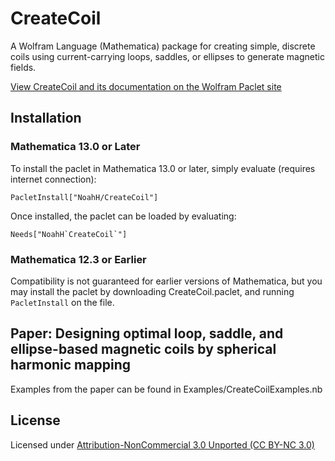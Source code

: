 # CreateCoil

A Wolfram Language (Mathematica) package for creating simple, discrete coils using current-carrying loops, saddles, or ellipses to generate magnetic fields.

[View CreateCoil and its documentation on the Wolfram Paclet site](https://resources.wolframcloud.com/PacletRepository/resources/NoahH/CreateCoil/)

## Installation

### Mathematica 13.0 or Later

To install the paclet in Mathematica 13.0 or later, simply evaluate (requires internet connection):
```
PacletInstall["NoahH/CreateCoil"]
```
Once installed, the paclet can be loaded by evaluating:
```
Needs["NoahH`CreateCoil`"]
```

### Mathematica 12.3 or Earlier

Compatibility is not guaranteed for earlier versions of Mathematica, but you may install the paclet by downloading CreateCoil.paclet, and running `PacletInstall` on the file.

## Paper: Designing optimal loop, saddle, and ellipse-based magnetic coils by spherical harmonic mapping

Examples from the paper can be found in Examples/CreateCoilExamples.nb

## License

Licensed under [Attribution-NonCommercial 3.0 Unported (CC BY-NC 3.0)](https://creativecommons.org/licenses/by-nc/3.0/)
